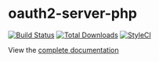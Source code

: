 oauth2-server-php
=================

[![Build Status](https://travis-ci.org/bshaffer/oauth2-server-php.svg?branch=master)](https://travis-ci.org/bshaffer/oauth2-server-php)
[![Total Downloads](https://poser.pugx.org/bshaffer/oauth2-server-php/downloads.png)](https://packagist.org/packages/bshaffer/oauth2-server-php)
[![StyleCI](https://github.styleci.io/repos/134821787/shield?branch=master)](https://github.styleci.io/repos/134821787)

View the [complete documentation](https://bshaffer.github.io/oauth2-server-php-docs/)
